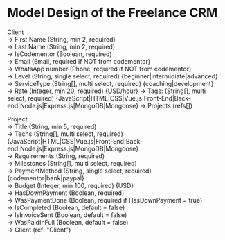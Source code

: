 # Model Design of the Freelance CRM

Client \
  -> First Name (String, min 2, required) \
  -> Last Name (String, min 2, required) \
  -> IsCodementor (Boolean, required) \
  -> Email (Email, required if NOT from codementor) \
  -> WhatsApp number (Phone, required if NOT from codementor) \
  -> Level (String, single select, required) {beginner|intermidiate|advanced} \
  -> ServiceType (String[], multi select, required) {coaching|development} \
  -> Rate (Integer, min 20, required) {USD/hour}
  -> Tags: (String[], multi select, required) {JavaScript|HTML|CSS|Vue.js|Front-End|Back-end|Node.js|Express.js|MongoDB|Mongoose}
  -> Projects (refs[])

Project \
  -> Title (String, min 5, required) \
  -> Techs (String[], multi select, required) {JavaScript|HTML|CSS|Vue.js|Front-End|Back-end|Node.js|Express.js|MongoDB|Mongoose} \
  -> Requirements (String, required) \
  -> Milestones (String[], multi select, required) \
  -> PaymentMethod (String, single select, required) {codementor|bank|paypal} \
  -> Budget (Integer, min 100, required) {USD} \
  -> HasDownPayment (Boolean, required) \
  -> WasPaymentDone (Boolean, required if HasDownPayment = true) \
  -> IsCompleted (Boolean, default = false) \
  -> IsInvoiceSent (Boolean, default = false) \
  -> WasPaidInFull (Boolean, default = false) \
  -> Client (ref: "Client")